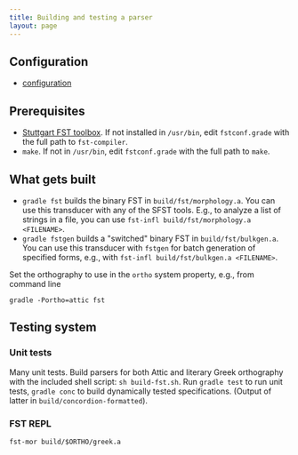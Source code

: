 ```yaml
---
title: Building and testing a parser
layout: page
---
```



## Configuration

- [configuration](configuration)

## Prerequisites

- [Stuttgart FST toolbox](http://www.cis.uni-muenchen.de/~schmid/tools/SFST/).  If not installed in `/usr/bin`, edit `fstconf.grade` with the full path to `fst-compiler`.
- `make`.  If not in `/usr/bin`, edit `fstconf.grade` with the full path to `make`.

## What gets built

- `gradle fst` builds the binary FST in `build/fst/morphology.a`.   You can use this transducer with any of the SFST tools.  E.g., to analyze a list of strings in a file, you can use `fst-infl build/fst/morphology.a <FILENAME>`.
- `gradle fstgen` builds a "switched" binary FST in `build/fst/bulkgen.a`.  You can use this transducer with `fstgen` for batch generation of specified forms, e.g., with `fst-infl build/fst/bulkgen.a <FILENAME>`.


Set the orthography to use in the `ortho` system property, e.g., from command line

    gradle -Portho=attic fst


## Testing system

### Unit tests

Many unit tests.  Build parsers for both Attic and literary Greek orthography with the  included shell script: `sh build-fst.sh`.  Run `gradle test` to run unit tests, `gradle conc` to build dynamically tested specifications.  (Output of latter in `build/concordion-formatted`).


### FST REPL


    fst-mor build/$ORTHO/greek.a
